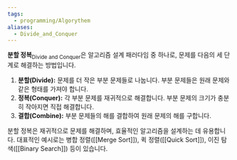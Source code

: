 ```yaml
---
tags:
  - programming/Algorythem
aliases:
  - Divide_and_Conquer
---
```

**분할 정복**<sub>Divide and Conquer</sub>은 알고리즘 설계 패러다임 중 하나로, 문제를 다음의 세 단계로 해결하는 방법입니다.

1. **분할(Divide):** 문제를 더 작은 부분 문제들로 나눕니다. 부분 문제들은 원래 문제와 같은 형태를 가져야 합니다.
2. **정복(Conquer):** 각 부분 문제를 재귀적으로 해결합니다. 부분 문제의 크기가 충분히 작아지면 직접 해결합니다.
3. **결합(Combine):** 부분 문제들의 해를 결합하여 원래 문제의 해를 구합니다.

분할 정복은 재귀적으로 문제를 해결하며, 효율적인 알고리즘을 설계하는 데 유용합니다. 대표적인 예시로는 병합 정렬([[Merge Sort]]), 퀵 정렬([[Quick Sort]]), 이진 탐색([[Binary Search]]) 등이 있습니다.